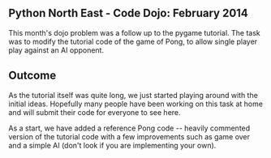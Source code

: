 Python North East - Code Dojo: February 2014
--------------------------------------------

This month's dojo problem was a follow up to the pygame tutorial.
The task was to modify the tutorial code of the game of Pong, to allow
single player play against an AI opponent.

Outcome
-------

As the tutorial itself was quite long, we just started playing around
with the initial ideas. Hopefully many people have been working on this
task at home and will submit their code for everyone to see here.

As a start, we have added a reference Pong code -- heavily commented
version of the tutorial code with a few improvements such as game over
and a simple AI (don't look if you are implementing your own).
